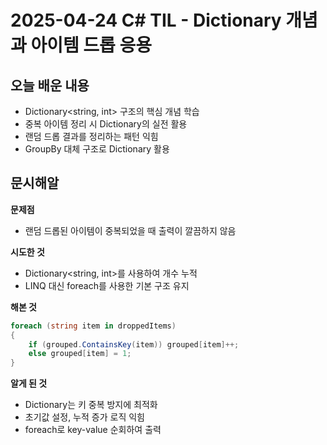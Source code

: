 # 2025-04-24 C# TIL - Dictionary 개념과 아이템 드롭 응용

## 오늘 배운 내용
- Dictionary<string, int> 구조의 핵심 개념 학습
- 중복 아이템 정리 시 Dictionary의 실전 활용
- 랜덤 드롭 결과를 정리하는 패턴 익힘
- GroupBy 대체 구조로 Dictionary 활용

## 문시해알
**문제점**  
- 랜덤 드롭된 아이템이 중복되었을 때 출력이 깔끔하지 않음

**시도한 것**  
- Dictionary<string, int>를 사용하여 개수 누적  
- LINQ 대신 foreach를 사용한 기본 구조 유지

**해본 것**  
```csharp
foreach (string item in droppedItems)
{
    if (grouped.ContainsKey(item)) grouped[item]++;
    else grouped[item] = 1;
}
```

**알게 된 것**  
- Dictionary는 키 중복 방지에 최적화  
- 초기값 설정, 누적 증가 로직 익힘  
- foreach로 key-value 순회하여 출력
